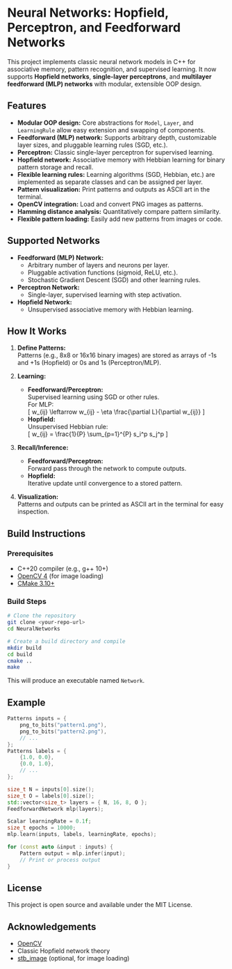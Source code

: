 # Neural Networks: Hopfield, Perceptron, and Feedforward Networks

This project implements classic neural network models in C++ for associative memory, pattern recognition, and supervised learning. It now supports **Hopfield networks**, **single-layer perceptrons**, and **multilayer feedforward (MLP) networks** with modular, extensible OOP design.

## Features

- **Modular OOP design:** Core abstractions for `Model`, `Layer`, and `LearningRule` allow easy extension and swapping of components.
- **Feedforward (MLP) network:** Supports arbitrary depth, customizable layer sizes, and pluggable learning rules (SGD, etc.).
- **Perceptron:** Classic single-layer perceptron for supervised learning.
- **Hopfield network:** Associative memory with Hebbian learning for binary pattern storage and recall.
- **Flexible learning rules:** Learning algorithms (SGD, Hebbian, etc.) are implemented as separate classes and can be assigned per layer.
- **Pattern visualization:** Print patterns and outputs as ASCII art in the terminal.
- **OpenCV integration:** Load and convert PNG images as patterns.
- **Hamming distance analysis:** Quantitatively compare pattern similarity.
- **Flexible pattern loading:** Easily add new patterns from images or code.

## Supported Networks

- **Feedforward (MLP) Network:**  
  - Arbitrary number of layers and neurons per layer.
  - Pluggable activation functions (sigmoid, ReLU, etc.).
  - Stochastic Gradient Descent (SGD) and other learning rules.
- **Perceptron Network:**  
  - Single-layer, supervised learning with step activation.
- **Hopfield Network:**  
  - Unsupervised associative memory with Hebbian learning.

## How It Works

1. **Define Patterns:**  
   Patterns (e.g., 8x8 or 16x16 binary images) are stored as arrays of -1s and +1s (Hopfield) or 0s and 1s (Perceptron/MLP).

2. **Learning:**  
   - **Feedforward/Perceptron:**  
     Supervised learning using SGD or other rules.  
     For MLP:  
     \[
     w_{ij} \leftarrow w_{ij} - \eta \frac{\partial L}{\partial w_{ij}}
     \]
   - **Hopfield:**  
     Unsupervised Hebbian rule:  
     \[
     w_{ij} = \frac{1}{P} \sum_{p=1}^{P} s_i^p s_j^p
     \]

3. **Recall/Inference:**  
   - **Feedforward/Perceptron:**  
     Forward pass through the network to compute outputs.
   - **Hopfield:**  
     Iterative update until convergence to a stored pattern.

4. **Visualization:**  
   Patterns and outputs can be printed as ASCII art in the terminal for easy inspection.

## Build Instructions

### Prerequisites

- C++20 compiler (e.g., g++ 10+)
- [OpenCV 4](https://opencv.org/) (for image loading)
- [CMake 3.10+](https://cmake.org/)

### Build Steps

```sh
# Clone the repository
git clone <your-repo-url>
cd NeuralNetworks

# Create a build directory and compile
mkdir build
cd build
cmake ..
make
```

This will produce an executable named `Network`.

## Example

```cpp
Patterns inputs = {
    png_to_bits("pattern1.png"),
    png_to_bits("pattern2.png"),
    // ...
};
Patterns labels = {
    {1.0, 0.0},
    {0.0, 1.0},
    // ...
};

size_t N = inputs[0].size();
size_t O = labels[0].size();
std::vector<size_t> layers = { N, 16, 8, O };
FeedforwardNetwork mlp(layers);

Scalar learningRate = 0.1f;
size_t epochs = 10000;
mlp.learn(inputs, labels, learningRate, epochs);

for (const auto &input : inputs) {
    Pattern output = mlp.infer(input);
    // Print or process output
}
```
## License

This project is open source and available under the MIT License.

## Acknowledgements

- [OpenCV](https://opencv.org/)
- Classic Hopfield network theory
- [stb_image](https://github.com/nothings/stb) (optional, for image loading)


